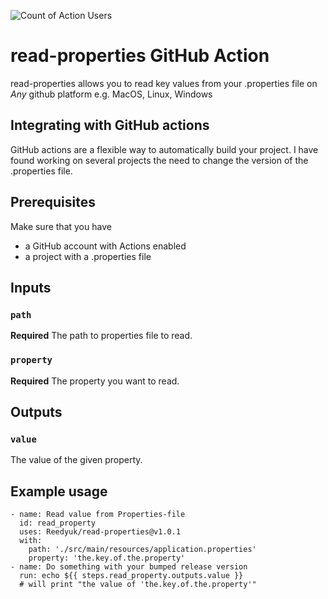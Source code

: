 ![Count of Action Users](https://img.shields.io/endpoint?url=https://raw.githubusercontent.com/Reedyuk/read-properties/main/read-properties.json)
# read-properties GitHub Action  

read-properties allows you to read key values from your .properties file on *Any* github platform e.g. MacOS, Linux, Windows

## Integrating with GitHub actions

GitHub actions are a flexible way to automatically build your project.
I have found working on several projects the need to change the version of the .properties file.

## Prerequisites

Make sure that you have

* a GitHub account with Actions enabled
* a project with a .properties file

## Inputs

### `path`

**Required** The path to properties file to read.

### `property`

**Required** The property you want to read.

## Outputs

### `value`

The value of the given property.

## Example usage

    - name: Read value from Properties-file
      id: read_property
      uses: Reedyuk/read-properties@v1.0.1
      with:
        path: './src/main/resources/application.properties'
        property: 'the.key.of.the.property'
    - name: Do something with your bumped release version
      run: echo ${{ steps.read_property.outputs.value }}
      # will print "the value of 'the.key.of.the.property'"
 
